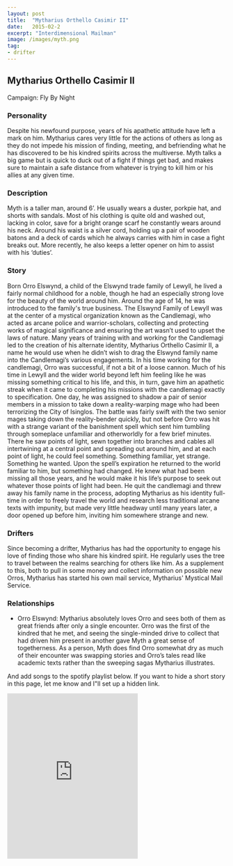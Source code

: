 ```yaml
---
layout: post
title:  "Mytharius Orthello Casimir II"
date:   2015-02-2
excerpt: "Interdimensional Mailman"
image: /images/myth.png
tag:
- drifter 
---
```


## Mytharius Orthello Casimir II

Campaign: Fly By Night

### Personality

Despite his newfound purpose, years of his apathetic attitude have left a mark on him. Mytharius cares very little for the actions of others as long as they do not impede his mission of finding, meeting, and befriending what he has discovered to be his kindred spirits across the multiverse. Myth talks a big game but is quick to duck out of a fight if things get bad, and makes sure to maintain a safe distance from whatever is trying to kill him or his allies at any given time.

### Description

Myth is a taller man, around 6’. He usually wears a duster, porkpie hat, and shorts with sandals. Most of his clothing is quite old and washed out, lacking in color, save for a bright orange scarf he constantly wears around his neck. Around his waist is a silver cord, holding up a pair of wooden batons and a deck of cards which he always carries with him in case a fight breaks out. More recently, he also keeps a letter opener on him to assist with his ‘duties’.

### Story

Born Orro Elswynd, a child of the Elswynd trade family of Lewyll, he lived a fairly normal childhood for a noble, though he had an especially strong love for the beauty of the world around him. Around the age of 14, he was introduced to the family's true business. The Elswynd Family of Lewyll was at the center of a mystical organization known as the Candlemagi, who acted as arcane police and warrior-scholars, collecting and protecting works of magical significance and ensuring the art wasn’t used to upset the laws of nature. Many years of training with and working for the Candlemagi led to the creation of his alternate identity, Mytharius Orthello Casimir II, a name he would use when he didn’t wish to drag the Elswynd family name into the Candlemagi’s various engagements. 
In his time working for the candlemagi, Orro was successful, if not a bit of a loose cannon. Much of his time in Lewyll and the wider world beyond left him feeling like he was missing something critical to his life, and this, in turn, gave him an apathetic streak when it came to completing his missions with the candlemagi exactly to specification. One day, he was assigned to shadow a pair of senior members in a mission to take down a reality-warping mage who had been terrorizing the City of Isinglos. The battle was fairly swift with the two senior mages taking down the reality-bender quickly, but not before Orro was hit with a strange variant of the banishment spell which sent him tumbling through someplace unfamiliar and otherworldly for a few brief minutes. There he saw points of light, sewn together into branches and cables all intertwining at a central point and spreading out around him, and at each point of light, he could feel something. Something familiar, yet strange. Something he wanted. Upon the spell’s expiration he returned to the world familiar to him, but something had changed. He knew what had been missing all those years, and he would make it his life’s purpose to seek out whatever those points of light had been. He quit the candlemagi and threw away his family name in the process, adopting Mytharius as his identity full-time in order to freely travel the world and research less traditional arcane texts with impunity, but made very little headway until many years later, a door opened up before him, inviting him somewhere strange and new.

### Drifters

Since becoming a drifter, Mytharius has had the opportunity to engage his love of finding those who share his kindred spirit. He regularly uses the tree to travel between the realms searching for others like him. As a supplement to this, both to pull in some money and collect information on possible new Orros, Mytharius has started his own mail service, Mytharius' Mystical Mail Service.

### Relationships

 - Orro Elswynd: Mytharius absolutely loves Orro and sees both of them as great friends after only a single encounter. Orro was the first of the kindred that he met, and seeing the single-minded drive to collect that had driven him present in another gave Myth a great sense of togetherness. As a person, Myth does find Orro somewhat dry as much of their encounter was swapping stories and Orro’s tales read like academic texts rather than the sweeping sagas Mytharius illustrates.
 
 And add songs to the spotify playlist below.
If you want to hide a short story in this page, let me know and I"ll set up a hidden link.

<iframe src="https://open.spotify.com/embed/playlist/6JryCh3MxphcUF2Si0np5z" width="300" height="380" frameborder="0" allowtransparency="true" allow="encrypted-media"></iframe>
